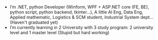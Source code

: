 
- I’m .NET, python Developer (Winform, WPF + ASP.NET core (FE, BE), python script, python backend, tkinter...), A little AI Eng, Data Eng, Applied mathematic, Logistics & SCM student, Industrial System dept... (Haven't graduated yet)
- I’m currently learning in 2 University with 3 study program: 2 university level and 1 master level (Stupid but hard working)
    

<!---
DatMinhLeChon/DatMinhLeChon is a ✨ special ✨ repository because its `README.md` (this file) appears on your GitHub profile.
You can click the Preview link to take a look at your changes.
--->
